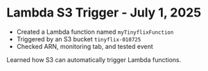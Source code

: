 # Lambda S3 Trigger - July 1, 2025

- Created a Lambda function named `myTinyflixFunction`
- Triggered by an S3 bucket `tinyflix-010725`
- Checked ARN, monitoring tab, and tested event

Learned how S3 can automatically trigger Lambda functions.
